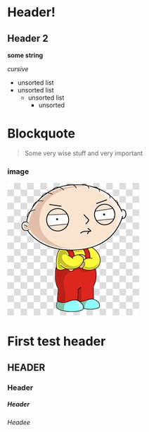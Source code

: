 # Header!
## Header 2

**some string**

*cursive*

* unsorted list
* unsorted list
    * unsorted list
        * unsorted

# Blockquote

> Some very wise stuff
> and very important
### image
![stewie](./img/stewie.jpg)

# First test header
## HEADER
### Header
##### Header
###### Headee
